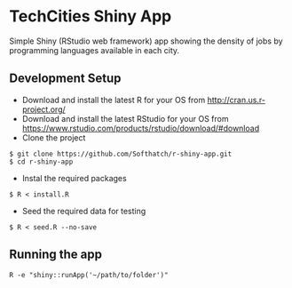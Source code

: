 # TechCities Shiny App

Simple Shiny (RStudio web framework) app showing the density of jobs by programming languages available in each city.

## Development Setup

* Download and install the latest R for your OS from http://cran.us.r-project.org/
* Download and install the latest RStudio for your OS from https://www.rstudio.com/products/rstudio/download/#download
* Clone the project

```
$ git clone https://github.com/Softhatch/r-shiny-app.git
$ cd r-shiny-app
```

* Instal the required packages
```
$ R < install.R
```

* Seed the required data for testing
```
$ R < seed.R --no-save
```

## Running the app

```
R -e "shiny::runApp('~/path/to/folder')"
```


